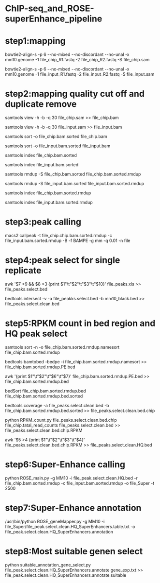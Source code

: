# ChIP-seq_and_ROSE-superEnhance_pipeline

# step1:mapping
bowtie2-align-s -p 6 --no-mixed --no-discordant --no-unal -x mm10.genome -1 file_chip_R1.fastq -2 file_chip_R2.fastq -S file_chip.sam

bowtie2-align-s -p 6 --no-mixed --no-discordant --no-unal -x mm10.genome -1 file_input_R1.fastq -2 file_input_R2.fastq -S file_input.sam

# step2:mapping quality cut off and duplicate remove
samtools view -h -b -q 30 file_chip.sam >> file_chip.bam

samtools view -h -b -q 30 file_input.sam >> file_input.bam

samtools sort -o file_chip.bam.sorted file_chip.bam

samtools sort -o file_input.bam.sorted file_input.bam

samtools index file_chip.bam.sorted

samtools index file_input.bam.sorted

samtools rmdup -S file_chip.bam.sorted file_chip.bam.sorted.rmdup

samtools rmdup -S file_input.bam.sorted file_input.bam.sorted.rmdup

samtools index file_chip.bam.sorted.rmdup

samtools index file_input.bam.sorted.rmdup

# step3:peak calling
macs2 callpeak -t file_chip.chip.bam.sorted.rmdup -c file_input.bam.sorted.rmdup -B -f BAMPE -g mm -q 0.01 -n file

# step4:peak select for single replicate
awk '$7 >9 && $8 >3 {print $1"\t"$2"\t"$3"\t"$10}' file_peaks.xls >> file_peaks.select.bed

bedtools intersect -v -a file_peakks.select.bed -b mm10_black.bed >> file_peaks.select.clean.bed

# step5:RPKM count in bed region and HQ peak select
samtools sort -n -o file_chip.bam.sorted.rmdup.namesort file_chip.bam.sorted.rmdup

bedtools bamtobed -bedpe -i file_chip.bam.sorted.rmdup.namesort >> file_chip.bam.sorted.rmdup.PE.bed

awk '{print $1"\t"$2"\t"$6"\t"$7}' file_chip.bam.sorted.rmdup.PE.bed >> file_chip.bam.sorted.rmdup.bed

bedSort file_chip.bam.sorted.rmdup.bed file_chip.bam.sorted.rmdup.bed.sorted

bedtools coverage -a file_peaks.select.clean.bed -b file_chip.bam.sorted.rmdup.bed.sorted >> file_peaks.select.clean.bed.chip

python RPKM_count.py file_peaks.select.clean.bed.chip file_chip.tatal_read_counts file_peaks.select.clean.bed >> file_peaks.select.clean.bed.chip.RPKM

awk '$5 >4 {print $1"\t"$2"\t"$3"\t"$4}' file_peaks.select.clean.bed.chip.RPKM >> file_peaks.select.clean.HQ.bed

# step6:Super-Enhance calling
python ROSE_main.py -g MM10 -i file_peak.select.clean.HQ.bed -r file_chip.bam.sorted.rmdup -c file_input.bam.sorted.rmdup -o file_Super -t 2500

# step7:Super-Enhance annotation
/usr/bin/python ROSE_geneMapper.py -g MM10 -i file_Super/file_peak.select.clean.HQ_SuperEnhancers.table.txt -o file_peak.select.clean.HQ_SuperEnhancers.annotation
# step8:Most suitable genen select
python suitable_annotation_gene_select.py file_peak.select.clean.HQ_SuperEnhancers.annotate gene_exp.txt >> file_peak.select.clean.HQ_SuperEnhancers.annotate.suitable
